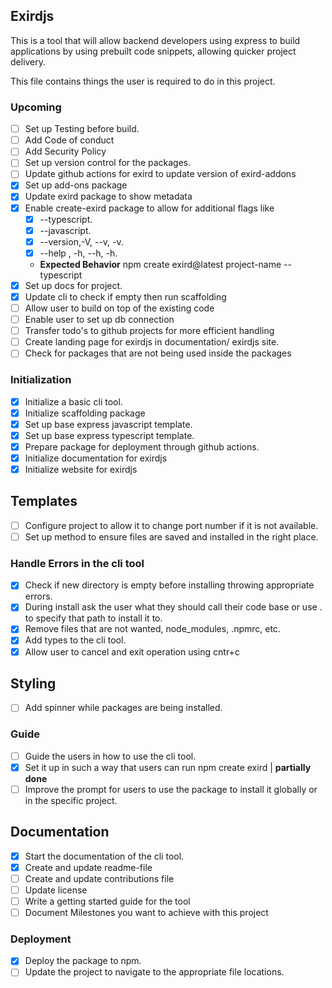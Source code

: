 ## Exirdjs

This is a tool that will allow backend developers using express to build applications by using prebuilt code snippets, allowing quicker project delivery.

This file contains things the user is required to do in this project.

### Upcoming

- [ ] Set up Testing before build.
- [ ] Add Code of conduct
- [ ] Add Security Policy
- [ ] Set up version control for the packages.
- [ ] Update github actions for exird to update version of exird-addons
- [x] Set up add-ons package
- [x] Update exird package to show metadata
- [x] Enable create-exird package to allow for additional flags like 
    - [x] --typescript.
    - [x] --javascript.
    - [x] --version,-V, --v, -v.
    - [x] --help , -h, --h, -h.
    - **Expected Behavior** npm create exird@latest project-name --typescript
- [x] Set up docs for project.
- [x] Update cli to check if empty then run scaffolding
- [ ] Allow user to build on top of the existing code
- [ ] Enable user to set up db connection
- [ ] Transfer todo's to github projects for more efficient handling
- [ ] Create landing page for exirdjs in documentation/ exirdjs site.
- [ ] Check for packages that are not being used inside the packages

### Initialization
- [x] Initialize a basic cli tool.
- [x] Initialize scaffolding package
- [x] Set up base express javascript template.
- [x] Set up base express typescript template.
- [x] Prepare package for deployment through github actions.
- [x] Initialize documentation for exirdjs
- [x] Initialize website for exirdjs
 
## Templates
- [ ] Configure project to allow it to change port number if it is not available.
- [ ] Set up method to ensure files are saved and installed in the right place.

### Handle Errors in the cli tool
- [x] Check if new directory is empty before installing throwing appropriate errors.
- [x] During install ask the user what they should call their code base or use . to specify that path to install it to.
- [x] Remove files that are not wanted, node_modules, .npmrc, etc.
- [x] Add types to the cli tool.
- [x] Allow user to cancel and exit operation using cntr+c

## Styling
- [ ] Add spinner while packages are being installed.

### Guide
- [ ] Guide the users in how to use the cli tool.
- [x] Set it up in such a way that users can run npm create exird | **partially done**
- [ ] Improve the prompt for users to use the package to install it globally or in the specific project.

## Documentation
- [x] Start the documentation of the cli tool.
- [x] Create and update readme-file
- [ ] Create and update contributions file
- [ ] Update license
- [ ] Write a getting started guide for the tool
- [ ] Document Milestones you want to achieve with this project

### Deployment
- [x] Deploy the package to npm.
- [ ] Update the project to navigate to the appropriate file locations.